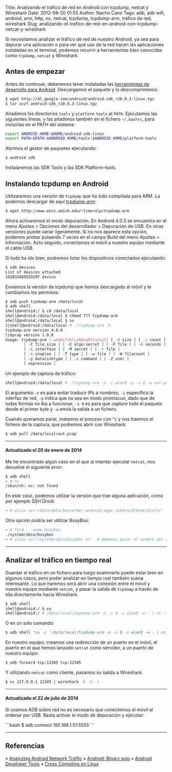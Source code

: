 Title: Analizando el tráfico de red en Android con tcpdump, netcat y Wireshark
Date: 2012-08-20 01:55
Author: Nacho Cano
Tags: adb, adb wifi, android, arm, http, nc, netcat, tcpdump, tcpdump-arm, tráfico de red, wireshark
Slug: analizando-el-trafico-de-red-en-android-con-tcpdump-netcat-y-wireshark

Si necesitamos analizar el tráfico de red de nuestro Android, ya sea
para depurar una aplicación o para ver qué uso de la red hacen las
aplicaciones instaladas en el terminal, podemos recurrir a herramientas
bien conocidas como `tcpdump`, `netcat` y Wireshark.


Antes de empezar
----------------

Antes de continuar, deberemos tener instaladas las [herramientas de
desarrollo para Android][]. Descargamos el paquete y lo descomprimimos:

```bash
$ wget http://dl.google.com/android/android-sdk_r20.0.3-linux.tgz
$ tar xvzf android-sdk_r20.0.3-linux.tgz
```

Añadimos los directorios `tools` y `platform-tools` al `PATH`.
Ejecutamos las siguientes líneas, y las añadimos también en el fichero
`~/.bashrc`, para incluirlas en el PATH del sistema:

```bash
export ANDROID_HOME=$HOME/android-sdk-linux
export PATH=$PATH:$ANDROID_HOME/tools:$ANDROID_HOME/platform-tools
```

Abrimos el gestor de paquetes ejecutando:

```bash
$ android sdk
```

Instalaremos las SDK Tools y las SDK Platform-tools.

Instalando tcpdump en Android
-----------------------------

Utilizaremos una versión de `tcpdump` que ha sido compilada para ARM. La
podemos descargar de aquí [tcpdump-arm][]:

```bash
$ wget http://www.eecs.umich.edu/~timuralp/tcpdump-arm
```

Ahora activaremos el modo depuración. En Android 4.0.3 se encuentra en
el menú Ajustes > Opciones del desarrollador > Depuración de USB. En
otras versiones puede variar ligeramente. Si no nos aparece esta opción,
podemos probar pulsando 7 veces en el campo _Build_ del menú Ajustes >
Información. Acto seguido, conectamos el móvil a nuestro equipo mediante
el cable USB.

Si todo ha ido bien, podremos listar los dispositivos conectados
ejecutando:

```bash
$ adb devices
List of devices attached
192B32A8955D29F device
```

Enviamos la versión de tcpdump que hemos descargado al móvil y le
cambiamos los permisos:

```bash
$ adb push tcpdump-arm /data/local
$ adb shell
shell@android:/ $ cd /data/local
shell@android:/data/local $ chmod 777 tcpdump-arm
shell@android:/data/local $ su
1|shell@android:/data/local # ./tcpdump-arm -h
tcpdump-arm version 4.0.0
libpcap version 1.0.0
Usage: tcpdump-arm [-aAdDefIKlLnNOpqRStuUvxX] [ -B size ] [ -c count ]
        [ -C file_size ] [ -E algo:secret ] [ -F file ] [ -G seconds ]
        [ -i interface ] [ -M secret ] [ -r file ]
        [ -s snaplen ] [ -T type ] [ -w file ] [ -W filecount ]
        [ -y datalinktype ] [ -z command ] [ -Z user ]
        [ expression ]
```

Un ejemplo de captura de tráfico:

```bash
shell@android:/data/local # ./tcpdump-arm -n -i wlan0 -p -s 0 -w out.pcap
```

El argumento `-n` es para evitar traducir IPs a nombres, `-i` especifica la
interfaz de red, `-p` indica que no sea en modo promiscuo, dado que de
todas formas no iba a funcionar, `-s 0` es para que capture todo el
paquete desde el primer byte y `-w` envía la salida a un fichero.

Cuando queramos parar, matamos el proceso con `^C` y nos traemos el
fichero de la captura, que podremos abrir con Wireshark:

```bash
$ adb pull /data/local/out.pcap
```

* * * * *

#### Actualizado el 20 de enero de 2014

Me he encontrado algún caso en el que al intentar ejecutar `netcat`, nos
devuelve el siguiente error:

```bash
$ adb shell
~ # nc
/sbin/sh: nc: not found
```

En este caso, podemos utilizar la versión que trae alguna aplicación,
como por ejemplo SSH Droid:

```bash
~ # alias nc="/data/data/berserker.android.apps.sshdroid/home/bin/nc"
```

Otra opción podría ser utilizar BusyBox:

```bash
~ # find . -name busybox
./system/xbin/busybox
~ # alias nc="/system/xbin/busybox nc"  # debemos pasar el nombre del comando
```

* * * * *

Analizar el tráfico en tiempo real
----------------------------------

Guardar el tráfico en un fichero para luego examinarlo puede estar bien
en algunos casos, pero poder analizar en tiempo real también suena
interesante. Lo que haremos será abrir una conexión entre el móvil y
nuestro equipo mediante `netcat`, y pasar la salida de `tcpdump` a
través de ella directamente hacia Wireshark.

```bash
$ adb shell
shell@android:/ $ su
shell@android:/ # /data/local/tcpdump-arm -n -s 0 -i wlan0 -w - | nc -l -p 12345
```

O en un solo comando:

```bash
$ adb shell "su -c '/data/local/tcpdump-arm -n -s 0 -i wlan0 -w - | nc -l -p 12345'"
```

En nuestro equipo, creamos una redirección de un puerto en el móvil, el
puerto en el que hemos lanzado `netcat` como servidor, a un puerto de
nuestro equipo:

```bash
$ adb forward tcp:12345 tcp:12345
```

Y utilizando `netcat` como cliente, pasamos su salida a Wireshark:

```bash
$ nc 127.0.0.1 12345 | wireshark -k -S -i -
```

* * * * *

#### Actualizado el 22 de julio de 2014

Si usamos ADB sobre red no es necesario que conectemos el móvil al
ordenar por USB. Basta activar el modo de depuración y ejecutar:

</p>
```bash
$ adb connect 192.168.1.51:5555
```

* * * * *

Referencias
-----------

» [Analyzing Android Network Traffic][]
» [Android: Binary solo][]
» [Android Developer Tools][herramientas de desarrollo para Android]
» [Cross Compiling on Linux][]

  [herramientas de desarrollo para Android]: http://developer.android.com/tools/index.html
    "herramientas de desarrollo para Android"
  [tcpdump-arm]: http://www.eecs.umich.edu/~timuralp/tcpdump-arm
    "tcpdump-arm"
  [Analyzing Android Network Traffic]: http://mobile.tutsplus.com/tutorials/android/analyzing-android-network-traffic/
    "Analyzing Android Network Traffic"
  [Android: Binary solo]: http://nerdjusttyped.blogspot.com.es/2009/03/android-binary-solo.html
    "Android: Binary solo"
  [Cross Compiling on Linux]: http://wiki.neurostechnology.com/index.php/Cross_Compiling_on_Linux
    "Cross Compiling on Linux"
